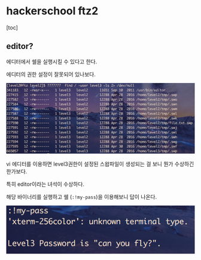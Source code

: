 # hackerschool ftz2


[toc]


## editor?

에디터에서 쉘을 실행시킬 수 있다고 한다.

에디터의 권한 설정이 잘못되어 있나보다.


![001editor.png](./001editor.png)

vi 에디터를 이용하면 level3권한이 설정된 스왑파일이 생성되는 걸 보니 뭔가 수상하긴 한가보다.

특히 editor이라는 녀석이 수상하다.

해당 바이너리를 실행하고 쉘 (`:!my-pass`)을 이용해보니 답이 나온다.

![002my-pass.png](./002my-pass.png)

